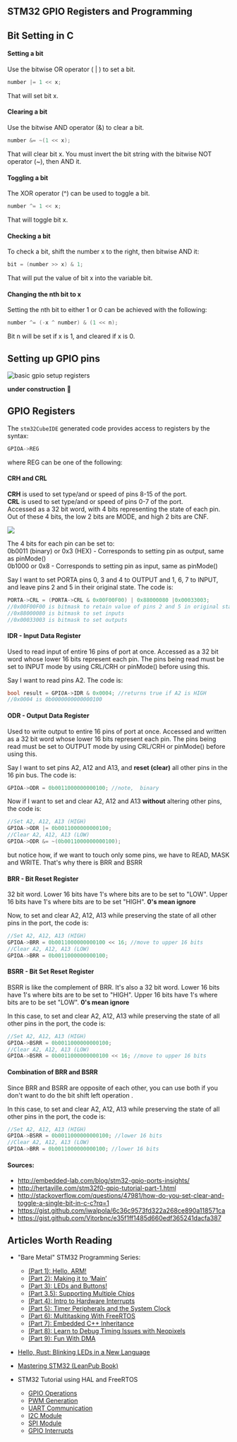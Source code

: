 ## STM32 GPIO Registers and Programming


## Bit Setting in C

#### Setting a bit

Use the bitwise OR operator ( | ) to set a bit.
``` c
number |= 1 << x;
```
That will set bit x.

#### Clearing a bit

Use the bitwise AND operator (&) to clear a bit.
``` c
number &= ~(1 << x);
```
That will clear bit x. You must invert the bit string with the bitwise NOT operator (~), then AND it.

#### Toggling a bit

The XOR operator (^) can be used to toggle a bit.<br>
``` c
number ^= 1 << x;
```
That will toggle bit x.

#### Checking a bit

To check a bit, shift the number x to the right, then bitwise AND it:
``` c
bit = (number >> x) & 1;
```
That will put the value of bit x into the variable bit.

#### Changing the nth bit to x

Setting the nth bit to either 1 or 0 can be achieved with the following:

```c
number ^= (-x ^ number) & (1 << n);
```
Bit n will be set if x is 1, and cleared if x is 0.

## Setting up GPIO pins

![basic gpio setup registers](images/gpio_setup_registers.png)

__under construction__ 🙈



## GPIO Registers

The `stm32CubeIDE` generated code provides access to registers by the syntax:

```cpp
GPIOA->REG
```
where REG can be one of the following:

#### CRH and CRL

**CRH** is used to set type/and or speed of pins 8-15 of the port. <br>
**CRL** is used to set type/and or speed of pins 0-7 of the port. <br>
Accessed as a 32 bit word, with 4 bits representing the state of each pin. Out of these 4 bits, the low 2 bits are MODE, and high 2 bits are CNF.

![](images/chr_crl_registers.png)

The 4 bits for each pin can be set to:  
0b0011 (binary) or 0x3 (HEX) - Corresponds to setting pin as output, same as pinMode()  
0b1000  or 0x8 - Corresponds to setting pin as input, same as pinMode()

Say I want to set PORTA pins 0, 3 and 4 to OUTPUT and 1, 6, 7 to INPUT, and leave pins 2 and 5 in their original state. The code is:
```cpp
PORTA->CRL = (PORTA->CRL & 0x00F00F00) | 0x88000080 |0x00033003;
//0x00F00F00 is bitmask to retain value of pins 2 and 5 in original state
//0x88000080 is bitmask to set inputs
//0x00033003 is bitmask to set outputs
```

#### IDR - Input Data Register
Used to read input of entire 16 pins of port at once. Accessed as a 32 bit word whose lower 16 bits represent each pin.
The pins being read must be set to INPUT mode by using CRL/CRH or pinMode() before using this.

Say I want to read pins A2. The code is:
```cpp
bool result = GPIOA->IDR & 0x0004; //returns true if A2 is HIGH
//0x0004 is 0b0000000000000100
```

#### ODR - Output Data Register
Used to write output to entire 16 pins of port at once. Accessed and written as a 32 bit word whose lower 16 bits represent each pin.
The pins being read must be set to OUTPUT mode by using CRL/CRH or pinMode() before using this.

Say I want to set pins A2, A12 and A13, and **reset (clear)** all other pins in the 16 pin bus. The code is:
```cpp
GPIOA->ODR = 0b0011000000000100; //note,  binary
```

Now if I want to set and clear A2, A12 and A13 **without** altering other pins, the code is:

```cpp
//Set A2, A12, A13 (HIGH)
GPIOA->ODR |= 0b0011000000000100;
//Clear A2, A12, A13 (LOW)
GPIOA->ODR &= ~(0b0011000000000100);
```

but notice how, if we want to touch only some pins, we have to READ, MASK and WRITE. That's why there is BRR and BSRR

#### BRR - Bit Reset Register
32 bit word. Lower 16 bits have 1's where bits are to be set to "LOW". Upper 16 bits have 1's where bits are to be set "HIGH".
**0's mean ignore**

Now, to set and clear A2, A12, A13 while preserving the state of all other pins in the port, the code is:

```cpp
//Set A2, A12, A13 (HIGH)
GPIOA->BRR = 0b0011000000000100 << 16; //move to upper 16 bits
//Clear A2, A12, A13 (LOW)
GPIOA->BRR = 0b0011000000000100;
```

#### BSRR - Bit Set Reset Register

BSRR is like the complement of BRR. It's also a 32 bit word. Lower 16 bits have 1's where bits are to be set to "HIGH". Upper 16 bits have 1's where bits are to be set "LOW".
**0's mean ignore**

In this case, to set and clear A2, A12, A13 while preserving the state of all other pins in the port, the code is:

```cpp
//Set A2, A12, A13 (HIGH)
GPIOA->BSRR = 0b0011000000000100;
//Clear A2, A12, A13 (LOW)
GPIOA->BSRR = 0b0011000000000100 << 16; //move to upper 16 bits
```

#### Combination of BRR and BSRR

Since BRR and BSRR are opposite of each other, you can use both if you don't want to do the bit shift left operation .

In this case, to set and clear A2, A12, A13 while preserving the state of all other pins in the port, the code is:

```cpp
//Set A2, A12, A13 (HIGH)
GPIOA->BSRR = 0b0011000000000100; //lower 16 bits
//Clear A2, A12, A13 (LOW)
GPIOA->BRR = 0b0011000000000100; //lower 16 bits
```


#### Sources:  
* http://embedded-lab.com/blog/stm32-gpio-ports-insights/  
* http://hertaville.com/stm32f0-gpio-tutorial-part-1.html
* http://stackoverflow.com/questions/47981/how-do-you-set-clear-and-toggle-a-single-bit-in-c-c?rq=1
* https://gist.github.com/iwalpola/6c36c9573fd322a268ce890a118571ca
* https://gist.github.com/Vitorbnc/e35f1ff1485d660edf365241dacfa387

## Articles Worth Reading

* "Bare Metal" STM32 Programming Series:
    * [(Part 1): Hello, ARM!](https://vivonomicon.com/2018/04/02/bare-metal-stm32-programming-part-1-hello-arm/)
    * [(Part 2): Making it to ‘Main’](https://vivonomicon.com/2018/04/20/bare-metal-stm32-programming-part-2-making-it-to-main/)
    * [(Part 3): LEDs and Buttons!](https://vivonomicon.com/2018/04/22/bare-metal-stm32-programming-part-3-leds-and-buttons/)
    * [(Part 3.5): Supporting Multiple Chips](https://vivonomicon.com/2018/04/25/bare-metal-stm32-programming-part-3-5-supporting-multiple-chips/)
    * [(Part 4): Intro to Hardware Interrupts](https://vivonomicon.com/2018/04/28/bare-metal-stm32-programming-part-4-intro-to-hardware-interrupts/)
    * [(Part 5): Timer Peripherals and the System Clock](https://vivonomicon.com/2018/05/20/bare-metal-stm32-programming-part-5-timer-peripherals-and-the-system-clock/)
    * [(Part 6): Multitasking With FreeRTOS](https://vivonomicon.com/2018/08/23/bare-metal-stm32-programming-part-6-multitasking-with-freertos/)
    * [(Part 7): Embedded C++ Inheritance](https://vivonomicon.com/2018/09/05/bare-metal-stm32-programming-part-7-embedded-c-inheritance/)
    * [(Part 8): Learn to Debug Timing Issues with Neopixels](https://vivonomicon.com/2018/12/28/bare-metal-stm32-programming-part-8-learn-to-debug-timing-issues-with-neopixels/)
    * [(Part 9): Fun With DMA](https://vivonomicon.com/2019/07/05/bare-metal-stm32-programming-part-9-dma-megamix/)

* [Hello, Rust: Blinking LEDs in a New Language](https://vivonomicon.com/2019/05/23/hello-rust-blinking-leds-in-a-new-language/)
* [Mastering STM32 (LeanPub Book)](https://leanpub.com/mastering-stm32)
* STM32 Tutorial using HAL and FreeRTOS
    * [GPIO Operations](docs/tutorial_01_gpio_operations.pdf)
    * [PWM Generation](docs/tutorial_02_pwm_generation.pdf)
    * [UART Communication](docs/tutorial_03_uart_communication)
    * [I2C Module](docs/tutorial_04_i2c_module_pca9685.pdf)
    * [SPI Module](docs/tutorial_06_spi_module_74hc595.pdf)
    * [GPIO Interrupts](docs/tutorial_07_gpio_interrupts_exti.pdf)